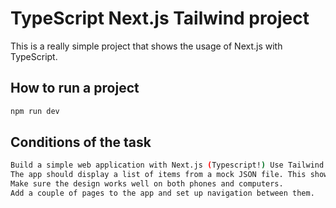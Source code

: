 # TypeScript Next.js Tailwind project

This is a really simple project that shows the usage of Next.js with TypeScript.

## How to run a project

```bash
npm run dev
```

## Сonditions of the task

```bash
Build a simple web application with Next.js (Typescript!) Use Tailwind CSS for the design.
The app should display a list of items from a mock JSON file. This shows how you handle data.
Make sure the design works well on both phones and computers.
Add a couple of pages to the app and set up navigation between them.

```
